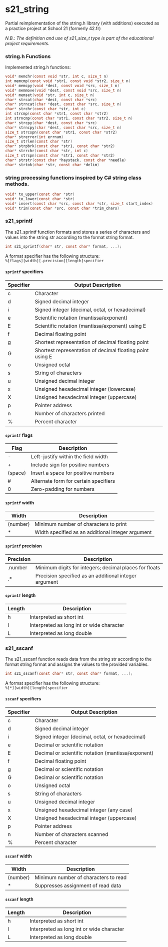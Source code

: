 # s21_string

Partial reimplementation of the string.h library (with additions) executed as a practice project at School 21 (formerly 42.fr)

*N.B.: The definition and use of s21_size_t type is part of the educational project requirements.*

### string.h Functions

Implemented string.h functions:
```c
void* memchr(const void *str, int c, size_t n)
int memcmp(const void *str1, const void *str2, size_t n)
void* memcpy(void *dest, const void *src, size_t n)
void* memmove(void *dest, const void *src, size_t n)
void* memset(void *str, int c, size_t n)
char* strcat(char *dest, const char *src)
char* strncat(char *dest, const char *src, size_t n)
char* strchr(const char *str, int c)
int strcmp(const char *str1, const char *str2)
int strncmp(const char *str1, const char *str2, size_t n)
char* strcpy(char *dest, const char *src)
char* strncpy(char *dest, const char *src, size_t n)
size_t strcspn(const char *str1, const char *str2)
char* strerror(int errnum)
size_t strlen(const char *str)
char* strpbrk(const char *str1, const char *str2)
char* strrchr(const char *str, int c)
size_t strspn(const char *str1, const char *str2)
char* strstr(const char *haystack, const char *needle)
char* strtok(char *str, const char *delim)
```

### string processing functions inspired by C# string class methods.
```c
void* to_upper(const char *str)
void* to_lower(const char *str)
void* insert(const char *src, const char *str, size_t start_index) 
void* trim(const char *src, const char *trim_chars)
```

### s21_sprintf
The s21_sprintf function formats and stores a series of characters and values into the string str according to the format string format.
```c
int s21_sprintf(char* str, const char* format, ...);
```
A format specifier has the following structure:  
`%[flags][width][.precision][length]specifier`

#### `sprintf` specifiers

| Specifier | Output Description |
|-----------|--------------------|
| c         | Character          |
| d         | Signed decimal integer |
| i         | Signed integer (decimal, octal, or hexadecimal) |
| e         | Scientific notation (mantissa/exponent) |
| E         | Scientific notation (mantissa/exponent) using E |
| f         | Decimal floating point |
| g         | Shortest representation of decimal floating point |
| G         | Shortest representation of decimal floating point using E |
| o         | Unsigned octal     |
| s         | String of characters |
| u         | Unsigned decimal integer |
| x         | Unsigned hexadecimal integer (lowercase) |
| X         | Unsigned hexadecimal integer (uppercase) |
| p         | Pointer address    |
| n         | Number of characters printed |
| %         | Percent character   |

#### `sprintf` flags

| Flag | Description |
|------|-------------|
| -    | Left-justify within the field width |
| +    | Include sign for positive numbers |
| (space) | Insert a space for positive numbers |
| #    | Alternate form for certain specifiers |
| 0    | Zero-padding for numbers |

#### `sprintf` width
| Width | Description |
|-------|-------------|
| (number) | Minimum number of characters to print |
| *     | Width specified as an additional integer argument |


#### `sprintf` precision
| Precision | Description |
|-----------|-------------|
| .number  | Minimum digits for integers; decimal places for floats |
| .*       | Precision specified as an additional integer argument |

#### `sprintf` length
| Length | Description |
|--------|-------------|
| h      | Interpreted as short int |
| l      | Interpreted as long int or wide character |
| L      | Interpreted as long double |

### s21_sscanf
The s21_sscanf function reads data from the string str according to the format string format and assigns the values to the provided variables.
```c
int s21_sscanf(const char* str, const char* format, ...);
```
A format specifier has the following structure:  
`%[*][width][length]specifier`

#### `sscanf` specifiers

| Specifier | Output Description |
|-----------|--------------------|
| c         | Character          |
| d         | Signed decimal integer |
| i         | Signed integer (decimal, octal, or hexadecimal) |
| e         | Decimal or scientific notation |
| E         | Decimal or scientific notation (mantissa/exponent) |
| f         | Decimal floating point |
| g         | Decimal or scientific notation |
| G         | Decimal or scientific notation |
| o         | Unsigned octal     |
| s         | String of characters |
| u         | Unsigned decimal integer |
| x         | Unsigned hexadecimal integer (any case) |
| X         | Unsigned hexadecimal integer (uppercase) |
| p         | Pointer address    |
| n         | Number of characters scanned |
| %         | Percent character   |

#### `sscanf` width
| Width | Description |
|-------|-------------|
| (number) | Minimum number of characters to read |
| *     | Suppresses assignment of read data |


#### `sscanf` length
| Length | Description |
|--------|-------------|
| h      | Interpreted as short int |
| l      | Interpreted as long int or wide character |
| L      | Interpreted as long double |